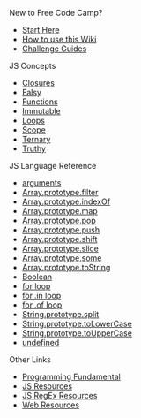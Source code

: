 New to Free Code Camp?
- [Start Here](Start-Here)
- [How to use this Wiki](https://github.com/FreeCodeCamp/freecodecamp/wiki/How-to-use-the-Free-Code-Camp-Wiki)
- [Challenge Guides](Map)

JS Concepts
- [Closures](https://github.com/freecodecamp/freecodecamp/wiki/js-closures)
- [Falsy](https://github.com/freecodecamp/freecodecamp/wiki/js-falsy)
- [Functions](https://github.com/freecodecamp/freecodecamp/wiki/js-functions)
- [Immutable](https://github.com/freecodecamp/freecodecamp/wiki/js-immutable)
- [Loops](https://github.com/freecodecamp/freecodecamp/wiki/js-loops)
- [Scope](https://github.com/freecodecamp/freecodecamp/wiki/js-scope)
- [Ternary](https://github.com/freecodecamp/freecodecamp/wiki/js-ternary)
- [Truthy](https://github.com/freecodecamp/freecodecamp/wiki/js-truthy)

JS Language Reference
- [arguments](https://github.com/freecodecamp/freecodecamp/wiki/js-arguments)
- [Array.prototype.filter](https://github.com/freecodecamp/freecodecamp/wiki/js-array-prototype-filter)
- [Array.prototype.indexOf](https://github.com/freecodecamp/freecodecamp/wiki/js-array-prototype-indexof)
- [Array.prototype.map](https://github.com/freecodecamp/freecodecamp/wiki/js-array-prototype-map)
- [Array.prototype.pop](https://github.com/freecodecamp/freecodecamp/wiki/js-array-prototype-pop)
- [Array.prototype.push](https://github.com/freecodecamp/freecodecamp/wiki/js-array-prototype-push)
- [Array.prototype.shift](https://github.com/freecodecamp/freecodecamp/wiki/js-array-prototype-shift)
- [Array.prototype.slice](https://github.com/freecodecamp/freecodecamp/wiki/js-array-prototype-slice)
- [Array.prototype.some](https://github.com/freecodecamp/freecodecamp/wiki/js-array-prototype-some)
- [Array.prototype.toString](https://github.com/freecodecamp/freecodecamp/wiki/js-array-prototype-tostring)
- [Boolean](js-Boolean)
- [for loop](https://github.com/freecodecamp/freecodecamp/wiki/js-for-loop)
- [for..in loop](https://github.com/freecodecamp/freecodecamp/wiki/js-for-in-loop)
- [for..of loop](https://github.com/freecodecamp/freecodecamp/wiki/js-for-of-loop)
- [String.prototype.split](js-String-prototype-split)
- [String.prototype.toLowerCase](js-String-prototype-toLowerCase)
- [String.prototype.toUpperCase](js-String-prototype-toUpperCase)
- [undefined](https://github.com/freecodecamp/freecodecamp/wiki/js-undefined)

Other Links
- [Programming Fundamental](https://github.com/freecodecamp/freecodecamp/wiki/programming-fundamental)
- [JS Resources](https://github.com/freecodecamp/freecodecamp/wiki/js-resources)
- [JS RegEx Resources](JS-Regex-Resources)
- [Web Resources](Web-Resources)